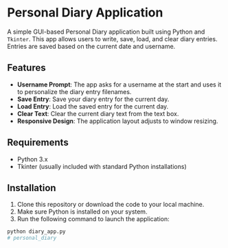 # Personal Diary Application

A simple GUI-based Personal Diary application built using Python and `Tkinter`. This app allows users to write, save, load, and clear diary entries. Entries are saved based on the current date and username.

## Features

- **Username Prompt**: The app asks for a username at the start and uses it to personalize the diary entry filenames.
- **Save Entry**: Save your diary entry for the current day.
- **Load Entry**: Load the saved entry for the current day.
- **Clear Text**: Clear the current diary text from the text box.
- **Responsive Design**: The application layout adjusts to window resizing.

## Requirements

- Python 3.x
- Tkinter (usually included with standard Python installations)

## Installation

1. Clone this repository or download the code to your local machine.
2. Make sure Python is installed on your system.
3. Run the following command to launch the application:

```bash
python diary_app.py
# personal_diary
